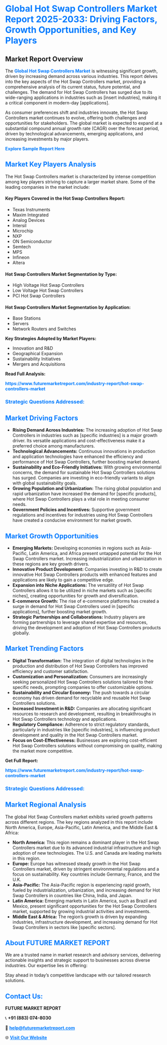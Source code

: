 <h1 style="color: #007BFF;">Global Hot Swap Controllers Market Report 2025-2033: Driving Factors, Growth Opportunities, and Key Players</h1>

<section id="overview">
<h2>Market Report Overview</h2>
<p>The <a href="https://www.futuremarketreport.com/industry-report/hot-swap-controllers-market" style="color: #007BFF; text-decoration: none;"><strong>Global Hot Swap Controllers Market</strong></a> is witnessing significant growth, driven by increasing demand across various industries. This report delves into the key aspects of the Hot Swap Controllers market, providing a comprehensive analysis of its current status, future potential, and challenges. The demand for Hot Swap Controllers has surged due to its wide-ranging applications in industries such as [insert industries], making it a critical component in modern-day [applications].</p>
<p>As consumer preferences shift and industries innovate, the Hot Swap Controllers market continues to evolve, offering both challenges and opportunities for stakeholders. The global market is expected to expand at a substantial compound annual growth rate (CAGR) over the forecast period, driven by technological advancements, emerging applications, and increasing investments by major players.</p>
</section>

<section id="overview">
<p><a href="https://www.futuremarketreport.com/request-sample/reportId=91300" style="color: #007BFF; text-decoration: none;"><strong>Explore Sample Report Here</strong></a></p>
</section>

<section id="key-players">
<h2 style="color: #007BFF;">Market Key Players Analysis</h2>
<p>The Hot Swap Controllers market is characterized by intense competition among key players striving to capture a larger market share. Some of the leading companies in the market include:</p>
<h4>Key Players Covered in the Hot Swap Controllers Report:</h4>
<ul><li>Texas Instruments</li><li>Maxim Integrated</li><li>Analog Devices</li><li>Intersil</li><li>Microchip</li><li>NXP</li><li>ON Semiconductor</li><li>Semtech</li><li>MPS</li><li>Infineon</li><li>Altera</li></ul>
<h4>Hot Swap Controllers Market Segmentation by Type:</h4>
<ul><li>High Voltage Hot Swap Controllers</li><li>Low Voltage Hot Swap Controllers</li><li>PCI Hot Swap Controllers</li></ul>

<h4>Hot Swap Controllers Market Segmentation by Application:</h4>
<ul><li>Base Stations</li><li>Servers</li><li>Network Routers and Switches</li></ul>
<p><strong>Key Strategies Adopted by Market Players:</strong></p>
<ul>
<li>Innovation and R&D</li>
<li>Geographical Expansion</li>
<li>Sustainability Initiatives</li>
<li>Mergers and Acquisitions</li>
</ul>
</section>

<section>
<p><strong>Read Full Analysis: </strong></p><a href="https://www.futuremarketreport.com/industry-report/hot-swap-controllers-market" style="color: #007BFF; text-decoration: none;"><strong>https://www.futuremarketreport.com/industry-report/hot-swap-controllers-market</strong></a>
<h3 style="color: #007BFF;">Strategic Questions Addressed:</h3>
</section>

<section id="driving-factors">
<h2 style="color: #007BFF;">Market Driving Factors</h2>
<ul>
<li><strong>Rising Demand Across Industries:</strong> The increasing adoption of Hot Swap Controllers in industries such as [specific industries] is a major growth driver. Its versatile applications and cost-effectiveness make it a preferred choice among manufacturers.</li>
<li><strong>Technological Advancements:</strong> Continuous innovations in production and application technologies have enhanced the efficiency and performance of Hot Swap Controllers, further boosting market demand.</li>
<li><strong>Sustainability and Eco-Friendly Initiatives:</strong> With growing environmental concerns, the demand for sustainable Hot Swap Controllers solutions has surged. Companies are investing in eco-friendly variants to align with global sustainability goals.</li>
<li><strong>Growing Population and Urbanization:</strong> The rising global population and rapid urbanization have increased the demand for [specific products], where Hot Swap Controllers plays a vital role in meeting consumer needs.</li>
<li><strong>Government Policies and Incentives:</strong> Supportive government regulations and incentives for industries using Hot Swap Controllers have created a conducive environment for market growth.</li>
</ul>
</section>

<section id="growth-opportunities">
<h2 style="color: #007BFF;">Market Growth Opportunities</h2>
<ul>
<li><strong>Emerging Markets:</strong> Developing economies in regions such as Asia-Pacific, Latin America, and Africa present untapped potential for the Hot Swap Controllers market. Increasing industrialization and urbanization in these regions are key growth drivers.</li>
<li><strong>Innovative Product Development:</strong> Companies investing in R&D to create innovative Hot Swap Controllers products with enhanced features and applications are likely to gain a competitive edge.</li>
<li><strong>Expansion into Niche Applications:</strong> The versatility of Hot Swap Controllers allows it to be utilized in niche markets such as [specific niches], creating opportunities for growth and diversification.</li>
<li><strong>E-commerce Growth:</strong> The rise of e-commerce platforms has created a surge in demand for Hot Swap Controllers used in [specific applications], further boosting market growth.</li>
<li><strong>Strategic Partnerships and Collaborations:</strong> Industry players are forming partnerships to leverage shared expertise and resources, driving the development and adoption of Hot Swap Controllers products globally.</li>
</ul>
</section>

<section id="trending-factors">
<h2 style="color: #007BFF;">Market Trending Factors</h2>
<ul>
<li><strong>Digital Transformation:</strong> The integration of digital technologies in the production and distribution of Hot Swap Controllers has improved efficiency and customer satisfaction.</li>
<li><strong>Customization and Personalization:</strong> Consumers are increasingly seeking personalized Hot Swap Controllers solutions tailored to their specific needs, prompting companies to offer customizable options.</li>
<li><strong>Sustainability and Circular Economy:</strong> The push towards a circular economy has driven demand for recyclable and reusable Hot Swap Controllers solutions.</li>
<li><strong>Increased Investment in R&D:</strong> Companies are allocating significant resources to research and development, resulting in breakthroughs in Hot Swap Controllers technology and applications.</li>
<li><strong>Regulatory Compliance:</strong> Adherence to strict regulatory standards, particularly in industries like [specific industries], is influencing product development and quality in the Hot Swap Controllers market.</li>
<li><strong>Focus on Cost-Effectiveness:</strong> Businesses are exploring cost-efficient Hot Swap Controllers solutions without compromising on quality, making the market more competitive.</li>
</ul>
</section>

<section>
<p><strong>Get Full Report: </strong></p><a href="https://www.futuremarketreport.com/industry-report/hot-swap-controllers-market" style="color: #007BFF; text-decoration: none;"><strong>https://www.futuremarketreport.com/industry-report/hot-swap-controllers-market</strong></a>
<h3 style="color: #007BFF;">Strategic Questions Addressed:</h3>
</section>


<section id="regional-analysis">
<h2 style="color: #007BFF;">Market Regional Analysis</h2>
<p>The global Hot Swap Controllers market exhibits varied growth patterns across different regions. The key regions analyzed in this report include North America, Europe, Asia-Pacific, Latin America, and the Middle East & Africa:</p>
<ul>
<li><strong>North America:</strong> This region remains a dominant player in the Hot Swap Controllers market due to its advanced industrial infrastructure and high adoption of new technologies. The U.S. and Canada are leading markets in this region.</li>
<li><strong>Europe:</strong> Europe has witnessed steady growth in the Hot Swap Controllers market, driven by stringent environmental regulations and a focus on sustainability. Key countries include Germany, France, and the U.K.</li>
<li><strong>Asia-Pacific:</strong> The Asia-Pacific region is experiencing rapid growth, fueled by industrialization, urbanization, and increasing demand for Hot Swap Controllers in countries like China, India, and Japan.</li>
<li><strong>Latin America:</strong> Emerging markets in Latin America, such as Brazil and Mexico, present significant opportunities for the Hot Swap Controllers market, supported by growing industrial activities and investments.</li>
<li><strong>Middle East & Africa:</strong> The region’s growth is driven by expanding industries, infrastructure development, and increasing demand for Hot Swap Controllers in sectors like [specific sectors].</li>
</ul>
</section>

<footer>
<h2 style="color: #007BFF;">About FUTURE MARKET REPORT</h2>
<p>We are a trusted name in market research and advisory services, delivering actionable insights and strategic support to businesses across diverse industries. Our expertise lies in offering:</p>

<p>Stay ahead in today’s competitive landscape with our tailored research solutions.</p>

<h2 style="color: #007BFF;">Contact Us:</h2>
<p><strong>FUTURE MARKET REPORT</strong></p>
<p>📞 <strong>+91 (883) 074-8030</strong></p>
<p>📧 <strong><a href="mailto:help@futuremarketreport.com" style="color: #007BFF;">help@futuremarketreport.com</a></strong></p>
<p>🌐 <strong><a href="https://www.futuremarketreport.com/" style="color: #007BFF;">Visit Our Website</a></strong></p>
</footer>